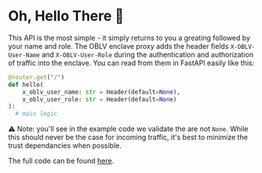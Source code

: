 # Oh, Hello There :wave:

This API is the most simple - it simply returns to you a greating followed by your name and role. The OBLV enclave proxy adds the header fields `X-OBLV-User-Name` and `X-OBLV-User-Role` during the authentication and authorization of traffic into the enclave. You can read from them in FastAPI easily like this:

```python
@router.get("/")
def hello(
    x_oblv_user_name: str = Header(default=None),
    x_oblv_user_role: str = Header(default=None)
):
  # main logic
```

:warning: Note: you'll see in the example code we validate the are not `None`. While this should never be the case for incoming traffic, it's best to minimize the trust dependancies when possible.

The full code can be found [here](../src/routes/hello.py).
